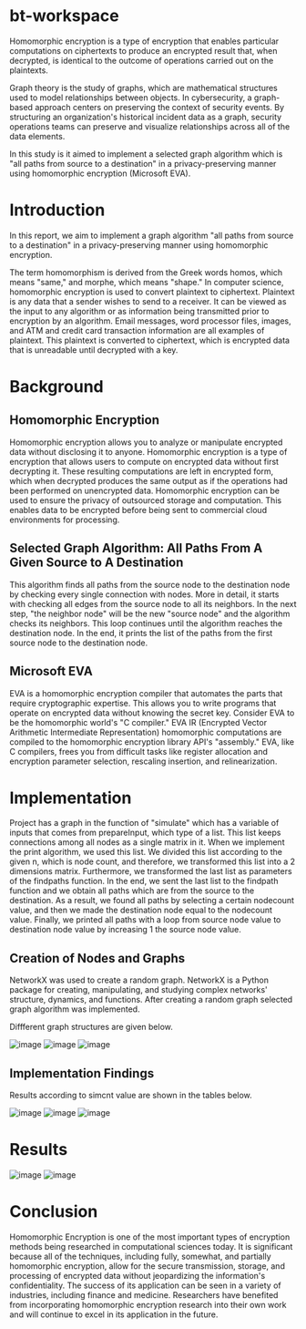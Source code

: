 # bt-workspace
Homomorphic encryption is a type of encryption that enables particular
computations on ciphertexts to produce an encrypted result that, when
decrypted, is identical to the outcome of operations carried out on the
plaintexts.

Graph theory is the study of graphs, which are mathematical structures
used to model relationships between objects. In cybersecurity, a
graph-based approach centers on preserving the context of security
events. By structuring an organization's historical incident data as a
graph, security operations teams can preserve and visualize
relationships across all of the data elements.

In this study is it aimed to implement a selected graph algorithm which
is \"all paths from source to a destination\" in a privacy-preserving
manner using homomorphic encryption (Microsoft EVA).

# Introduction

In this report, we aim to implement a graph algorithm "all paths from
source to a destination\" in a privacy-preserving manner using
homomorphic encryption.

The term homomorphism is derived from the Greek words homos, which means
\"same,\" and morphe, which means \"shape.\" In computer science,
homomorphic encryption is used to convert plaintext to ciphertext.
Plaintext is any data that a sender wishes to send to a receiver. It can
be viewed as the input to any algorithm or as information being
transmitted prior to encryption by an algorithm. Email messages, word
processor files, images, and ATM and credit card transaction information
are all examples of plaintext. This plaintext is converted to
ciphertext, which is encrypted data that is unreadable until decrypted
with a key.

# Background

## Homomorphic Encryption

Homomorphic encryption allows you to analyze or manipulate encrypted
data without disclosing it to anyone. Homomorphic encryption is a type
of encryption that allows users to compute on encrypted data without
first decrypting it. These resulting computations are left in encrypted
form, which when decrypted produces the same output as if the operations
had been performed on unencrypted data. Homomorphic encryption can be
used to ensure the privacy of outsourced storage and computation. This
enables data to be encrypted before being sent to commercial cloud
environments for processing.

## Selected Graph Algorithm: All Paths From A Given Source to A Destination 

This algorithm finds all paths from the source node to the destination
node by checking every single connection with nodes. More in detail, it
starts with checking all edges from the source node to all its
neighbors. In the next step, "the neighbor node" will be the new "source
node" and the algorithm checks its neighbors. This loop continues until
the algorithm reaches the destination node. In the end, it prints the
list of the paths from the first source node to the destination node.

## Microsoft EVA

EVA is a homomorphic encryption compiler that automates the parts that
require cryptographic expertise. This allows you to write programs that
operate on encrypted data without knowing the secret key. Consider EVA
to be the homomorphic world's \"C compiler.\" EVA IR (Encrypted Vector
Arithmetic Intermediate Representation) homomorphic computations are
compiled to the homomorphic encryption library API's \"assembly.\" EVA,
like C compilers, frees you from difficult tasks like register
allocation and encryption parameter selection, rescaling insertion, and
relinearization.

# Implementation

Project has a graph in the function of "simulate" which has a variable
of inputs that comes from prepareInput, which type of a list. This list
keeps connections among all nodes as a single matrix in it. When we
implement the print algorithm, we used this list. We divided this list
according to the given n, which is node count, and therefore, we
transformed this list into a 2 dimensions matrix. Furthermore, we
transformed the last list as parameters of the findpaths function. In
the end, we sent the last list to the findpath function and we obtain
all paths which are from the source to the destination. As a result, we
found all paths by selecting a certain nodecount value, and then we made
the destination node equal to the nodecount value. Finally, we printed
all paths with a loop from source node value to destination node value
by increasing 1 the source node value.

## Creation of Nodes and Graphs

NetworkX was used to create a random graph. NetworkX is a Python package
for creating, manipulating, and studying complex networks' structure,
dynamics, and functions. After creating a random graph selected graph
algorithm was implemented.

Diffferent graph structures are given below.

![image](https://github.com/begumtuzun/bt-workspace/blob/master/Images/plotgraph36smcnt0.png)
![image](https://github.com/begumtuzun/bt-workspace/blob/master/Images/plotgraph32smcnt0.png)
![image](https://github.com/begumtuzun/bt-workspace/blob/master/Images/plotgraph40smcnt0.png)

## Implementation Findings

Results according to simcnt value are shown in the tables below.

![image](https://github.com/begumtuzun/bt-workspace/blob/master/Images/res0.PNG)
![image](https://github.com/begumtuzun/bt-workspace/blob/master/Images/res1.PNG)
![image](https://github.com/begumtuzun/bt-workspace/blob/master/Images/res2.PNG)

# Results

![image](https://github.com/begumtuzun/bt-workspace/blob/master/Images/result0.png)
![image](https://github.com/begumtuzun/bt-workspace/blob/master/Images/result2.png)

# Conclusion

Homomorphic Encryption is one of the most important types of encryption
methods being researched in computational sciences today. It is
significant because all of the techniques, including fully, somewhat,
and partially homomorphic encryption, allow for the secure transmission,
storage, and processing of encrypted data without jeopardizing the
information's confidentiality. The success of its application can be
seen in a variety of industries, including finance and medicine.
Researchers have benefited from incorporating homomorphic encryption
research into their own work and will continue to excel in its
application in the future.
